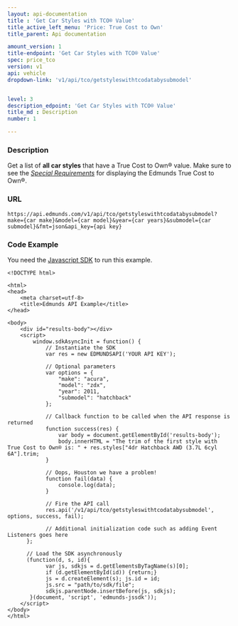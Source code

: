 ```yaml
---
layout: api-documentation
title : 'Get Car Styles with TCO® Value'
title_active_left_menu: 'Price: True Cost to Own'
title_parent: Api documentation

amount_version: 1
title-endpoint: 'Get Car Styles with TCO® Value'
spec: price_tco
version: v1
api: vehicle
dropdown-link: 'v1/api/tco/getstyleswithtcodatabysubmodel'


level: 3
description_edpoint: 'Get Car Styles with TCO® Value'
title_md : Description
number: 1

---
```


### Description

Get a list of **all car styles** that have a True Cost to Own® value.
Make sure to see the [*Special Requirements*](/api-documentation/vehicle/price_tco/v1/#special_requirements) for displaying the Edmunds True Cost to Own®.

### URL

	https://api.edmunds.com/v1/api/tco/getstyleswithtcodatabysubmodel?make={car make}&model={car model}&year={car years}&submodel={car submodel}&fmt=json&api_key={api key}
	
### Code Example

You need the [Javascript SDK](https://github.com/EdmundsAPI/edmunds-javascript-sdk) to run this example.

	<!DOCTYPE html>

	<html>
	<head>
		<meta charset=utf-8>
		<title>Edmunds API Example</title>
	</head>

	<body>
		<div id="results-body"></div>
		<script>
		  	window.sdkAsyncInit = function() {
		    	// Instantiate the SDK
				var res = new EDMUNDSAPI('YOUR API KEY');

				// Optional parameters
				var options = {
					"make": "acura",
					"model": "zdx",
					"year": 2011,
					"submodel": "hatchback"
				};

				// Callback function to be called when the API response is returned
				function success(res) {
					var body = document.getElementById('results-body');
					body.innerHTML = "The trim of the first style with True Cost to Own® is: " + res.styles["4dr Hatchback AWD (3.7L 6cyl 6A"].trim;
				}

				// Oops, Houston we have a problem!
				function fail(data) {
					console.log(data);
				}

				// Fire the API call
				res.api('/v1/api/tco/getstyleswithtcodatabysubmodel', options, success, fail);

			    // Additional initialization code such as adding Event Listeners goes here
		  };

		  // Load the SDK asynchronously
		  (function(d, s, id){
		     	var js, sdkjs = d.getElementsByTagName(s)[0];
		     	if (d.getElementById(id)) {return;}
		     	js = d.createElement(s); js.id = id;
		     	js.src = "path/to/sdk/file";
		     	sdkjs.parentNode.insertBefore(js, sdkjs);
		   }(document, 'script', 'edmunds-jssdk'));
		</script>
	</body>
	</html>
